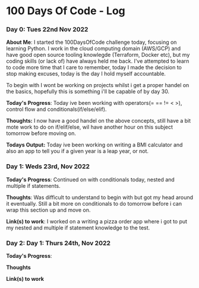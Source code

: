 # 100 Days Of Code - Log

### Day 0: Tues 22nd Nov 2022

**About Me**: I started the 100DaysOfCode challenge today, focusing on learning Python. I work in the cloud computing domain (AWS/GCP) and have good open source tooling knowlegde (Terraform, Docker etc), but my coding skills (or lack of) have always held me back. I've attempted to learn to code more time that I care to remember, today I made the decision to stop making excuses, today is the day I hold myself accountable. 

To begin with I wont be working on projects whilst i get a proper handel on the basics, hopefully this is something i'll be capable of by day 30.

**Today's Progress**: Today ive been working with operators(= == != < >), control flow and conditionals(if/else/elif).

**Thoughts:** I now have a good handel on the above concepts, still have a bit mote work to do on if/elif/else, wil have another hour on this subject tomorrow before moving on.

**Todays Output:** Today ive been working on writing a BMI calculator and also an app to tell you if a given year is a leap year, or not.


### Day 1: Weds 23rd, Nov 2022

**Today's Progress**: Continued on with conditionals today, nested and multiple if statements.

**Thoughts**: Was difficult to understand to begin with but got my head around it eventually. Still a bit more on conditionals to do tomorrow before i can wrap this section up and move on.

**Link(s) to work**: I worked on a writing a pizza order app where i got to put my nested and multiple if statement knowledge to the test.


### Day 2: Day 1: Thurs 24th, Nov 2022

**Today's Progress**: 

**Thoughts** 

**Link(s) to work**
